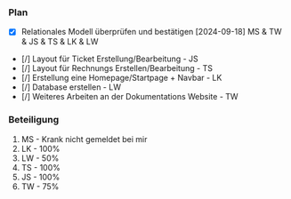 ### Plan
* [x] Relationales Modell überprüfen und bestätigen [2024-09-18] MS & TW & JS & TS & LK & LW
* [/] Layout für Ticket Erstellung/Bearbeitung - JS
* [/] Layout für Rechnungs Erstellen/Bearbeitung - TS
* [/] Erstellung eine Homepage/Startpage + Navbar - LK
* [/] Database erstellen - LW
* [/] Weiteres Arbeiten an der Dokumentations Website - TW

### Beteiligung

1. MS - Krank nicht gemeldet bei mir
2. LK - 100%
3. LW - 50%
4. TS - 100%
5. JS - 100%
6. TW - 75%